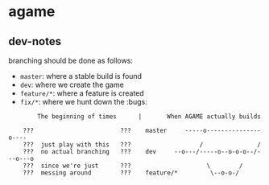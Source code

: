 # agame

## dev-notes
branching should be done as follows:
- `master`: where a stable build is found
- `dev`: where we create the game  
- `feature/*`: where a feature is created
- `fix/*`: where we hunt down the :bugs:
```
        The beginning of times      |       When AGAME actually builds

    ???                        ???    master     -----o---------------o----
    ???  just play with this   ???                   /               / 
    ???  no actual branching   ???    dev     --o---/-----o--o-o-o--/---o---o
    ???  since we're just      ???                     \        /
    ???  messing around        ???    feature/*         \--o-o-/
```